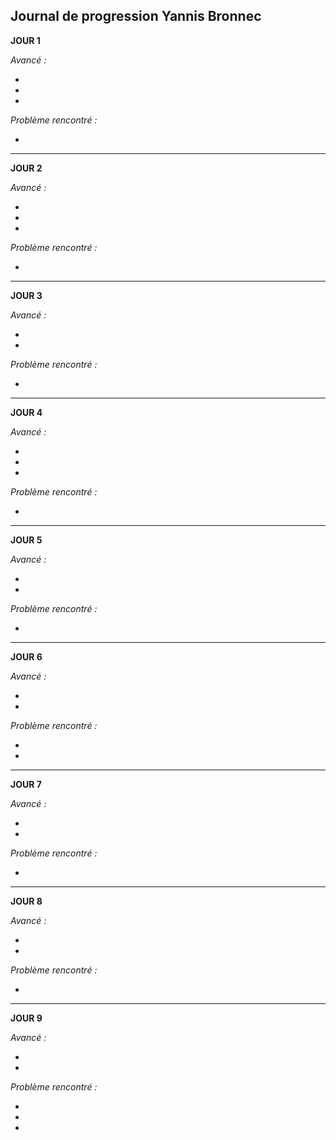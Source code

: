## Journal de progression Yannis Bronnec

**JOUR 1**

_Avancé :_

- 
- 
- 

_Problème rencontré :_

- 

_____________________________________________________________________________________________________________________________________________________________

**JOUR 2**

_Avancé :_

- 
- 
- 

_Problème rencontré :_

- 
_____________________________________________________________________________________________________________________________________________________________

**JOUR 3**

_Avancé :_

- 
- 

_Problème rencontré :_

- 


_____________________________________________________________________________________________________________________________________________________________

**JOUR 4**

_Avancé :_

- 
- 
- 

_Problème rencontré :_

- 


_____________________________________________________________________________________________________________________________________________________________

**JOUR 5**

_Avancé :_

- 
- 

_Problème rencontré :_

- 
_____________________________________________________________________________________________________________________________________________________________

**JOUR 6**

_Avancé :_

- 
- 

_Problème rencontré :_

- 
- 

_____________________________________________________________________________________________________________________________________________________________

**JOUR 7**

_Avancé :_

- 
- 

_Problème rencontré :_

- 
_____________________________________________________________________________________________________________________________________________________________

**JOUR 8**

_Avancé :_

- 
- 

_Problème rencontré :_

- 

_____________________________________________________________________________________________________________________________________________________________

**JOUR 9**

_Avancé :_

- 
- 

_Problème rencontré :_

-
-
-

